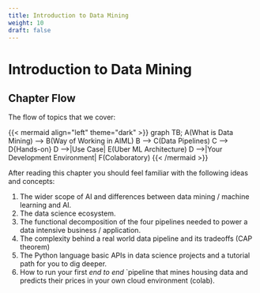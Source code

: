 ```yaml
---
title: Introduction to Data Mining
weight: 10
draft: false
---
```


# Introduction to Data Mining

## Chapter Flow

The flow of topics that we cover:

{{< mermaid align="left" theme="dark" >}}
graph TB;
    A(What is Data Mining) --> B(Way of Working in AIML) 
    B --> C(Data Pipelines)
    C --> D{Hands-on}
    D -->|Use Case| E(Uber ML Architecture)
    D -->|Your Development Environment| F(Colaboratory)
{{< /mermaid >}}

After reading this chapter you should feel familiar with the following ideas and concepts:

1. The wider scope of AI and differences between data mining / machine learning and AI. 
2. The data science ecosystem. 
3. The functional decomposition of the four pipelines needed to power a data intensive business / application. 
4. The complexity behind a real world data pipeline and its tradeoffs (CAP theorem) 
5. The Python language basic APIs in data science projects and a tutorial path for you to dig deeper. 
6. How to run your first _end to end_ `pipeline that mines housing data and predicts their prices in your own cloud environment (colab). 
 